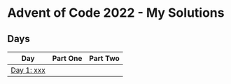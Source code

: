 # Advent of Code 2022 - My Solutions

## Days

| Day  | Part One | Part Two |
|---|:---:|:---:|
| [Day 1: xxx](https://github.com/crookoo/adventofcode-2022/tree/main/day01)|  |  |
